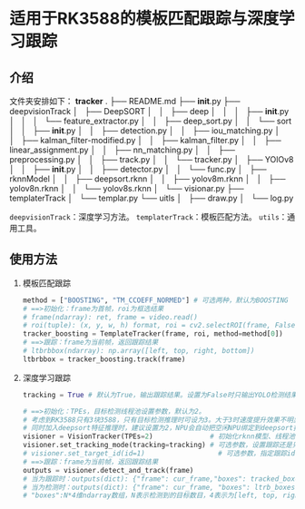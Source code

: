# 适用于RK3588的模板匹配跟踪与深度学习跟踪

## 介绍

文件夹安排如下：
**tracker**
.
├── README.md
├── __init__.py
├── deepvisionTrack
│   ├── DeepSORT
│   │   ├── deep
│   │   │   ├── __init__.py
│   │   │   └── feature_extractor.py
│   │   ├── deep_sort.py
│   │   └── sort
│   │       ├── __init__.py
│   │       ├── detection.py
│   │       ├── iou_matching.py
│   │       ├── kalman_filter-modified.py
│   │       ├── kalman_filter.py
│   │       ├── linear_assignment.py
│   │       ├── nn_matching.py
│   │       ├── preprocessing.py
│   │       ├── track.py
│   │       └── tracker.py
│   ├── YOlOv8
│   │   ├── __init__.py
│   │   ├── detector.py
│   │   └── func.py
│   ├── rknnModel
│   │   ├── deepsort.rknn
│   │   ├── yolov8m.rknn
│   │   ├── yolov8n.rknn
│   │   └── yolov8s.rknn
│   └── visionar.py
├── templaterTrack
│   └── templar.py
└── uitls
│   ├── draw.py
│   └── log.py

`deepvisionTrack`：深度学习方法。
`templaterTrack`：模板匹配方法。
`utils`：通用工具。

## 使用方法

1. 模板匹配跟踪

    ```python
    method = ["BOOSTING", "TM_CCOEFF_NORMED"] # 可选两种，默认为BOOSTING
    # ==>初始化：frame为首帧，roi为框选结果
    # frame(ndarray): ret, frame = video.read()
    # roi(tuple): (x, y, w, h) format, roi = cv2.selectROI(frame, False)
    tracker_boosting = TemplateTracker(frame, roi, method=method[0])
    # ==>跟踪：frame为当前帧，返回跟踪结果
    # ltbrbbox(ndarray): np.array([left, top, right, bottom])
    ltbrbbox = tracker_boosting.track(frame)
    ```

2. 深度学习跟踪

    ```python
    tracking = True # 默认为True，输出跟踪结果。设置为False时只输出YOLO检测结果。

    # ==>初始化：TPEs，目标检测线程池设置参数，默认为2。
    # 考虑到RK3588只有3块3588，只有目标检测推理时可设为3。大于3时速度提升效果不明显。
    # 同时加入deepsort特征推理时，建议设置为2，NPU会自动把空闲NPU绑定到deepsort推理。
    visioner = VisionTracker(TPEs=2)              # 初始化rknn模型、线程池
    visioner.set_tracking_mode(tracking=tracking) # 可选参数，设置跟踪还是只检测
    # visioner.set_target_id(id=1)                  # 可选参数，指定跟踪id，由手动输入，id为deepsort跟踪id
    # ==>跟踪：frame为当前帧，返回跟踪结果
    outputs = visioner.detect_and_track(frame)
    # 当为跟踪时：outputs(dict): {"frame": cur_frame,"boxes": tracked_boxes，"classes": tracked_ids}，classes返回的是多目标跟踪的id
    # 当为检测时：outputs(dict): {"frame": cur_frame, "boxes": ltrb_boxes, "classes": cls_ids}，classes返回的是目标的类别
    # "boxes":N*4维ndarray数组，N表示检测到的目标数目，4表示为[left, top, right, bottom]
    ```